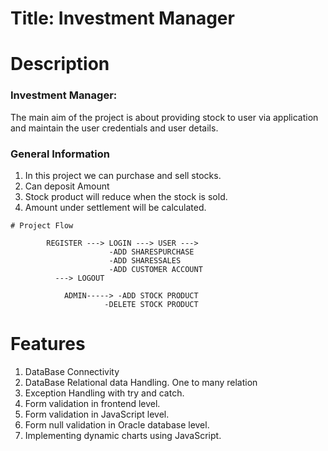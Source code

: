 # Title: Investment Manager

# Description

### Investment Manager:
The main aim of the project is about providing stock to user via application and maintain the user credentials and user details.

### General Information

1. In this project we can purchase and sell stocks.
2. Can deposit Amount
3. Stock product will reduce when the stock is sold.
4. Amount under settlement will be calculated.

```
# Project Flow

		REGISTER ---> LOGIN ---> USER ---> 
					  -ADD SHARESPURCHASE
					  -ADD SHARESSALES
					  -ADD CUSTOMER ACCOUNT 
		  ---> LOGOUT  
					  
	        ADMIN-----> -ADD STOCK PRODUCT
				     -DELETE STOCK PRODUCT

```


# Features

1. DataBase Connectivity
2. DataBase Relational data Handling. One to many relation
3. Exception Handling with try and catch.
4. Form validation in frontend level.
5. Form validation in JavaScript level.
6. Form null validation in Oracle database level.
7. Implementing dynamic charts using JavaScript.
